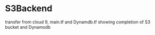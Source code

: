 # S3Backend
transfer from cloud 9, main.tf and Dynamdb.tf showing completion of S3 bucket and Dynamodb
